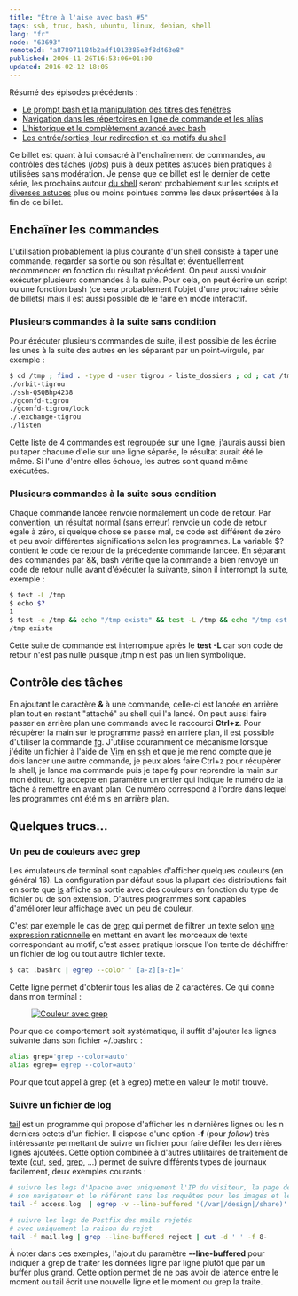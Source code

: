 ```yaml
---
title: "Être à l'aise avec bash #5"
tags: ssh, truc, bash, ubuntu, linux, debian, shell
lang: "fr"
node: "63693"
remoteId: "a878971184b2adf1013385e3f8d463e8"
published: 2006-11-26T16:53:06+01:00
updated: 2016-02-12 18:05
---
```

 
Résumé des épisodes précédents :

* [Le prompt bash et la manipulation des titres des fenêtres](/post/etre-a-l-aise-avec-bash-1)
* [Navigation dans les répertoires en ligne de commande et les alias](/post/etre-a-l-aise-avec-bash-2)
* [L'historique et le complètement avancé avec bash](/post/etre-a-l-aise-avec-bash-3)
* [Les entrée/sorties, leur redirection et les motifs du shell](/post/etre-a-l-aise-avec-bash-4)
 

Ce billet est quant à lui consacré à l'enchaînement de commandes, au contrôles
des tâches (*jobs*) puis à deux petites astuces bien pratiques à utilisées sans
modération. Je pense que ce billet est le dernier de cette série, les prochains
autour [du shell](/tag/shell) seront probablement sur les scripts et [diverses
astuces](/tag/truc) plus ou moins pointues comme les deux présentées à la fin de
ce billet.

  
## Enchaîner les commandes

 
L'utilisation probablement la plus courante d'un shell consiste à taper une
commande, regarder sa sortie ou son résultat et éventuellement recommencer en
fonction du résultat précédent. On peut aussi vouloir exécuter plusieurs
commandes à la suite. Pour cela, on peut écrire un script ou une fonction bash
(ce sera probablement l'objet d'une prochaine série de billets) mais il est
aussi possible de le faire en mode interactif.

  
### Plusieurs commandes à la suite sans condition

 
Pour éxécuter plusieurs commandes de suite, il est possible de les écrire les
unes à la suite des autres en les séparant par un point-virgule, par
exemple&nbsp;:

 ``` bash
$ cd /tmp ; find . -type d -user tigrou > liste_dossiers ; cd ; cat /tmp/liste_dossiers
./orbit-tigrou
./ssh-QSQBhp4238
./gconfd-tigrou
./gconfd-tigrou/lock
./.exchange-tigrou
./listen
```

 
Cette liste de 4 commandes est regroupée sur une ligne, j'aurais aussi bien pu
taper chacune d'elle sur une ligne séparée, le résultat aurait été le même. Si
l'une d'entre elles échoue, les autres sont quand même exécutées.

   
### Plusieurs commandes à la suite sous condition

 
Chaque commande lancée renvoie normalement un code de retour. Par convention, un
résultat normal (sans erreur) renvoie un code de retour égale à zéro, si quelque
chose se passe mal, ce code est différent de zéro et peu avoir différentes
significations selon les programmes. La variable $? contient le code de retour
de la précédente commande lancée. En séparant des commandes par &amp;&amp;, bash
vérifie que la commande a bien renvoyé un code de retour nulle avant d'éxécuter
la suivante, sinon il interrompt la suite, exemple&nbsp;:

 ``` bash
$ test -L /tmp
$ echo $?
1
$ test -e /tmp && echo "/tmp existe" && test -L /tmp && echo "/tmp est un lien symbolique"
/tmp existe
```

Cette suite de commande est interrompue après le **test -L** car son code de
retour n'est pas nulle puisque /tmp n'est pas un lien symbolique.

    
## Contrôle des tâches

 
En ajoutant le caractère **&amp;** à une commande, celle-ci est lancée en
arrière plan tout en restant &quot;attaché&quot; au shell qui l'a lancé. On peut
aussi faire passer en arrière plan une commande avec le raccourci **Ctrl+z**.
Pour récupèrer la main sur le programme passé en arrière plan, il est possible
d'utiliser la commande [fg](http://pwet.fr/man/linux/commandes/fg). J'utilise
couramment ce mécanisme lorsque j'édite un fichier à l'aide de
[Vim](http://pwet.fr/man/linux/commandes/vim) en
[ssh](http://pwet.fr/man/linux/commandes/ssh) et que je me rend compte que je
dois lancer une autre commande, je peux alors faire Ctrl+z pour récupèrer le
shell, je lance ma commande puis je tape fg pour reprendre la main sur mon
éditeur. fg accepte en paramètre un entier qui indique le numéro de la tâche à
remettre en avant plan. Ce numéro correspond à l'ordre dans lequel les
programmes ont été mis en arrière plan.

   
## Quelques trucs…

  
### Un peu de couleurs avec grep

 
Les émulateurs de terminal sont capables d'afficher quelques couleurs (en
général 16). La configuration par défaut sous la plupart des distributions fait
en sorte que [ls](http://pwet.fr/man/linux/commandes/ls) affiche sa sortie avec
des couleurs en fonction du type de fichier ou de son extension. D'autres
programmes sont capables d'améliorer leur affichage avec un peu de couleur.

 
C'est par exemple le cas de [grep](http://pwet.fr/man/linux/commandes/grep) qui
permet de filtrer un texte selon [une expression
rationnelle](http://pwet.fr/man/linux/conventions/regex) en mettant en avant les
morceaux de texte correspondant au motif, c'est assez pratique lorsque l'on
tente de déchiffrer un fichier de log ou tout autre fichier texte.

 ``` bash
$ cat .bashrc | egrep --color ' [a-z][a-z]='
```

 
Cette ligne permet d'obtenir tous les alias de 2 caractères. Ce qui donne dans
mon terminal :

<figure class="object-center"><a href="/images/couleur-avec-grep.png"><img loading="lazy" src="/images//couleur-avec-grep.png" alt="Couleur avec grep">
</a></figure>

 
Pour que ce comportement soit systématique, il suffit d'ajouter les lignes
suivante dans son fichier ~/.bashrc&nbsp;:

 ``` bash
alias grep='grep --color=auto'
alias egrep='egrep --color=auto'
```

 
Pour que tout appel à grep (et à egrep) mette en valeur le motif trouvé.

   
### Suivre un fichier de log

 
[tail](http://pwet.fr/man/linux/commandes/tail) est un programme qui propose
d'afficher les n dernières lignes ou les n derniers octets d'un fichier. Il
dispose d'une option **-f** (pour *follow*) très intéressante permettant de
suivre un fichier pour faire défiler les dernières lignes ajoutées. Cette option
combinée à d'autres utilitaires de traitement de texte
([cut](http://pwet.fr/man/linux/commandes/cut),
[sed](http://pwet.fr/man/linux/commandes/sed),
[grep](http://pwet.fr/man/linux/commandes/grep), …) permet de suivre
différents types de journaux facilement, deux exemples courants :

 ``` bash
# suivre les logs d'Apache avec uniquement l'IP du visiteur, la page demandée,
# son navigateur et le référent sans les requêtes pour les images et les feuilles de style
tail -f access.log  | egrep -v --line-buffered '(/var|/design|/share)' | cut -d ' ' -f 1,7,12-

# suivre les logs de Postfix des mails rejetés
# avec uniquement la raison du rejet
tail -f mail.log | grep --line-buffered reject | cut -d ' ' -f 8-
```

À noter dans ces exemples, l'ajout du paramètre **--line-buffered** pour
indiquer à grep de traiter les données ligne par ligne plutôt que par un buffer
plus grand. Cette option permet de ne pas avoir de latence entre le moment ou
tail écrit une nouvelle ligne et le moment ou grep la traite.
